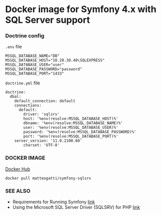 # Docker image for Symfony 4.x with SQL Server support

### Doctrine config

`.env` file

```
MSSQL_DATABASE_NAME="DB"
MSSQL_DATABASE_HOST="10.20.30.40\SQLEXPRESS"
MSSQL_DATABASE_USER="user"
MSSQL_DATABASE_PASSWORD="password"
MSSQL_DATABASE_PORT="1433"
```

`doctrine.yml` file

```
doctrine:
  dbal:
    default_connection: default
    connections:
      default:
        driver: 'sqlsrv'
        host: '%env(resolve:MSSQL_DATABASE_HOST)%'
        dbname: '%env(resolve:MSSQL_DATABASE_NAME)%'
        user: '%env(resolve:MSSQL_DATABASE_USER)%'
        password: '%env(resolve:MSSQL_DATABASE_PASSWORD)%'
        port: '%env(resolve:MSSQL_DATABASE_PORT)%'
	server_version: '11.0.2100.60'
        charset: 'UTF-8'
```

### DOCKER IMAGE

[Docker Hub](https://hub.docker.com/r/matteogatti/symfony-sqlsrv)

```
docker pull matteogatti/symfony-sqlsrv
```

### SEE ALSO

- Requirements for Running Symfony [link](https://symfony.com/doc/4.2/reference/requirements.html)
- Using the Microsoft SQL Server Driver (SQLSRV) for PHP [link](https://www.phpkb.com/kb/article/using-the-microsoft-sql-server-driver-sqlsrv-for-php-37.html)

